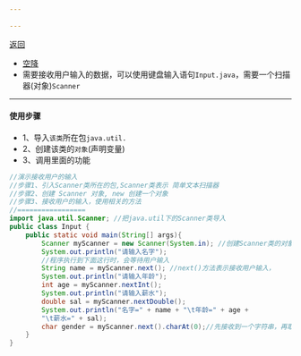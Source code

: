 ```yaml
---
 
---
```

[返回](运算符.md)

- [空降](https://www.bilibili.com/video/BV1fh411y7R8?t=9.9&p=86) 
- 需要接收用户输入的数据，可以使用键盘输入语句`Input.java`，需要一个扫描器(对象)`Scanner`
---
#### 使用步骤
- 1、导入`该类`所在包`java.util.`
- 2、创建该类的`对象`(声明变量)
- 3、调用里面的功能
```java
//演示接收用户的输入
//步骤1、引入Scanner类所在的包,Scanner类表示 简单文本扫描器
//步骤2、创建 Scanner 对象, new 创建一个对象
//步骤3、接收用户的输入，使用相关的方法
//=================
import java.util.Scanner; //把java.util下的Scanner类导入
public class Input {
	public static void main(String[] args){
		Scanner myScanner = new Scanner(System.in); //创建Scanner类的对象 
		System.out.println("请输入名字");
		//程序执行到下面这行时，会等待用户输入
		String name = myScanner.next(); //next()方法表示接收用户输入，
		System.out.println("请输入年龄");
		int age = myScanner.nextInt();
		System.out.println("请输入薪水");
		double sal = myScanner.nextDouble();
		System.out.println("名字=" + name + "\t年龄=" + age + 
		"\t薪水=" + sal);
		char gender = myScanner.next().charAt(0);//先接收到一个字符串，再取出字符串内第一个字符
	}
}
```